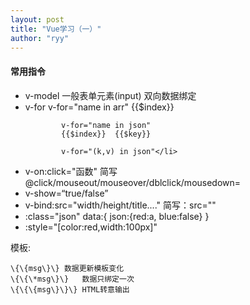 ```yaml
---
layout: post
title: "Vue学习（一）"
author: "ryy"
---
```


<h4>常用指令</h4>
<ul>
<li>v-model	一般表单元素(input)	双向数据绑定</li>
<li>v-for 	v-for="name in arr"
			{{$index}}

			v-for="name in json"
			{{$index}}	{{$key}}
	
			v-for="(k,v) in json"</li>
<li>v-on:click="函数"  简写@click/mouseout/mouseover/dblclick/mousedown=</li>
<li>v-show=“true/false”</li>
<li>v-bind:src="width/height/title...."  简写：src=""</li>
<li>:class="json"
data:{
			json:{red:a, blue:false}
		}
</li>
<li>:style="[color:red,width:100px]"</li>
</ul>

模板:

	\{\{msg\}\}	数据更新模板变化
	\{\{\*msg\}\}	数据只绑定一次
	\{\{\{msg\}\}\}	HTML转意输出
